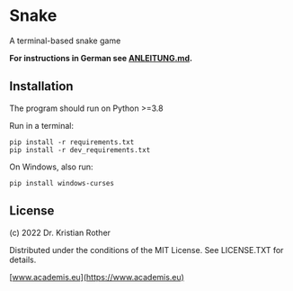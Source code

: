 # Snake

A terminal-based snake game

**For instructions in German see [ANLEITUNG.md](ANLEITUNG.md).**

## Installation

The program should run on Python >=3.8

Run in a terminal:

    pip install -r requirements.txt
    pip install -r dev_requirements.txt

On Windows, also run:

    pip install windows-curses


## License

(c) 2022 Dr. Kristian Rother

Distributed under the conditions of the MIT License. See LICENSE.TXT for details.

[www.academis.eu](https://www.academis.eu)
